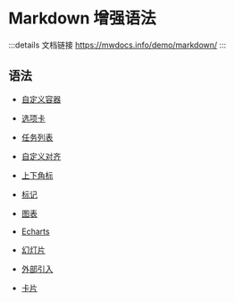 # Markdown 增强语法

:::details 文档链接
https://mwdocs.info/demo/markdown/
:::

## 语法

- [自定义容器](container.md)

- [选项卡](tabs.md)

- [任务列表](tasklist.md)

- [自定义对齐](align.md)

- [上下角标](sup-sub.md)

- [标记](mark.md)

- [图表](chart.md)

- [Echarts](echarts.md)

- [幻灯片](presentation.md)

- [外部引入](external.md)

- [卡片](card.md)
